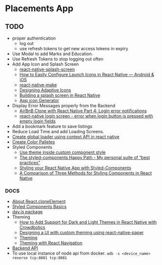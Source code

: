 # Placements App

## TODO

- proper authentication
  - log out
  - use refresh tokens to get new access tokens in expiry
- Use Modal to add Marks and Education.
- Use Refresh Tokens to stop logging out often
- Add App Icon and Splash Screen
  - [react-native-splash-screen](https://www.npmjs.com/package/react-native-splash-screen)
  - [How to Easily Configure Launch Icons in React Native — Android & iOS](https://medium.com/react-native-training/how-to-easily-configure-launch-icons-in-react-native-android-ios-2e1f351496ed)
  - [react-native-make](https://github.com/bamlab/react-native-make)
  - [Designing Adaptive Icons](https://medium.com/google-design/designing-adaptive-icons-515af294c783)
  - [Building a splash screen in React Native](https://blog.logrocket.com/building-a-splash-screen-in-react-native/)
  - [App icon Generator](https://appicon.co/)
- Display Error Messages properly from the Backend
  - [AirBnB Clone with React Native Part 4: Login error notifications](https://heartbeat.fritz.ai/airbnb-clone-with-react-native-part-4-login-error-notifications-580beb4fc03c)
  - [react-native login screen - error when login button is pressed with empty login fields](https://stackoverflow.com/questions/53787767/react-native-login-screen-error-when-login-button-is-pressed-with-empty-login)
- Add a bookmark feature to save listings
- Reduce Load Time and add Loading Screens.
- [Create global loader using context API in react native](https://medium.com/@jaythummar85/create-global-loader-using-context-api-in-react-native-4f5875c96472)
- [Create Color Palletes](https://coolors.co/)
- Styled Components
  - [Use theme inside custom component style](https://github.com/callstack/react-native-paper/issues/1837)
  - [The styled-components Happy Path - My personal suite of “best practices”](https://www.joshwcomeau.com/css/styled-components/)
  - [Styling your React Native App with Styled-Components](https://javascript.plainenglish.io/styling-your-react-native-app-with-styled-components-6939afde3d2f)
  - [A Comparison of Three Methods for Styling Components in React Native](https://blog.echobind.com/a-comparison-of-three-methods-for-styling-components-in-react-native-88ece2fdcdea)

### DOCS

- [About React.cloneElement](https://medium.com/trabe/advanced-composition-in-react-cloneelement-hocs-and-renderprops-a20971aec50e)
- [Styled Components Basics](https://styled-components.com/docs/basics)
- [day.js package](https://github.com/iamkun/dayjs)
- Theming
  - [How to Add Support for Dark and Light Themes in React Native with Crowdbotics](https://blog.crowdbotics.com/how-to-add-support-for-dark-and-light-themes-in-react-native-apps/)
  - [Designing a UI with custom theming using react-native-paper](https://blog.logrocket.com/designing-a-ui-with-custom-theming-using-react-native-paper/)
  - [Theming](https://callstack.github.io/react-native-paper/theming.html)
  - [Theming with React Navigation](https://callstack.github.io/react-native-paper/theming-with-react-navigation.html)
- [Backend API](https://github.com/Mugilan-Codes/placements-api)
- To use local instance of node api from docker. `adb -s <device_name> reverse tcp:8081 tcp:8081`
